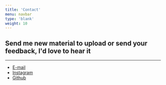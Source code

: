 ```yaml
---
title: 'Contact'
menu: navbar
type: 'blank'
weight: 10
---
```


## Send me new material to upload or send your feedback, I'd love to hear it
----

- [E-mail](k2.wav.contact@gmail.com)
- [Instagram](https://instagram.com/k2.wav)
- [Github](https://github.com/ltgouvea)

